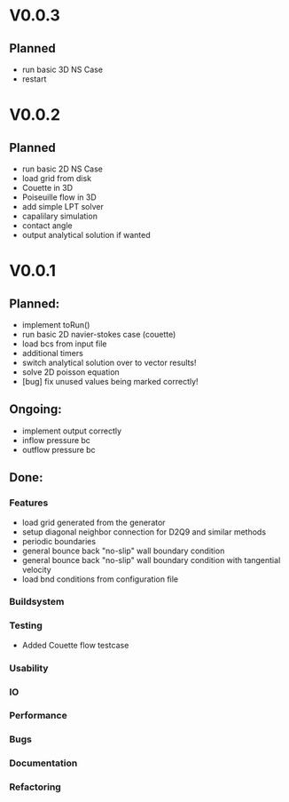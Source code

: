 # V0.0.3
## Planned
- run basic 3D NS Case
- restart

# V0.0.2
## Planned
- run basic 2D NS Case
- load grid from disk
- Couette in 3D 
- Poiseuille flow in 3D
- add simple LPT solver
- capalilary simulation
- contact angle
- output analytical solution if wanted

# V0.0.1
## Planned:
- implement toRun()
- run basic 2D navier-stokes case (couette)
- load bcs from input file
- additional timers 
- switch analytical solution over to vector results!
- solve 2D poisson equation
- [bug] fix unused values being marked correctly!

## Ongoing:
- implement output correctly
- inflow pressure bc
- outflow pressure bc

## Done:
### Features
- load grid generated from the generator
- setup diagonal neighbor connection for D2Q9 and similar methods
- periodic boundaries
- general bounce back "no-slip" wall boundary condition
- general bounce back "no-slip" wall boundary condition with tangential velocity
- load bnd conditions from configuration file

### Buildsystem

### Testing
- Added Couette flow testcase

### Usability

### IO

### Performance

### Bugs

### Documentation

### Refactoring
